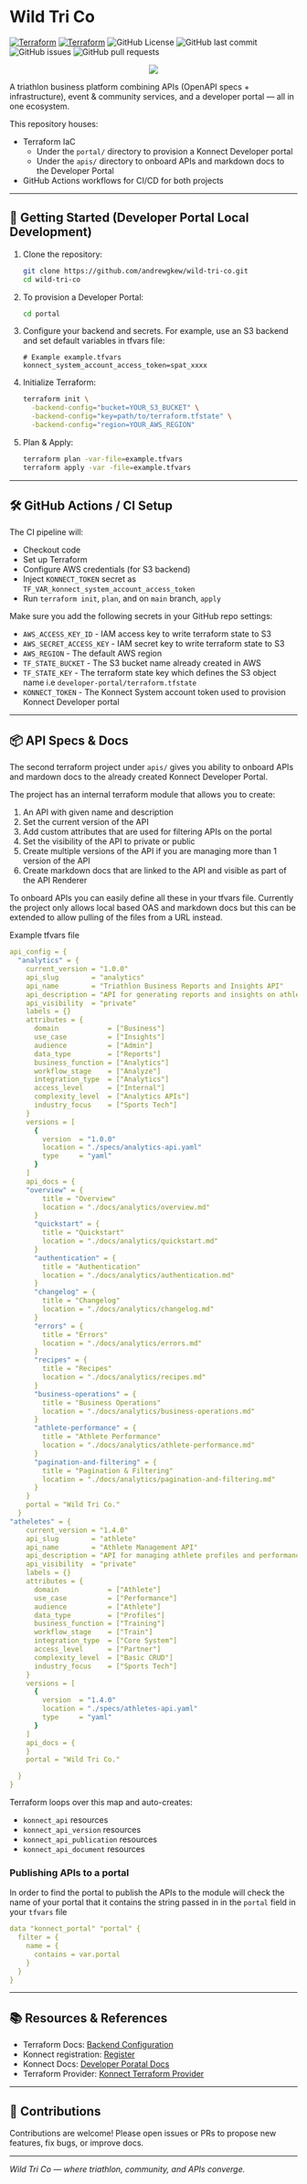 # Wild Tri Co

[![Terraform](https://github.com/andrewgkew/wild-tri-co/actions/workflows/deploy.yaml/badge.svg)](https://github.com/andrewgkew/wild-tri-co/actions/workflows/deploy.yaml)
[![Terraform](https://github.com/andrewgkew/wild-tri-co/actions/workflows/deploy-apis.yaml/badge.svg)](https://github.com/andrewgkew/wild-tri-co/actions/workflows/deploy-apis.yaml)
![GitHub License](https://img.shields.io/github/license/andrewgkew/wild-tri-co)
![GitHub last commit](https://img.shields.io/github/last-commit/andrewgkew/wild-tri-co)
![GitHub issues](https://img.shields.io/github/issues/andrewgkew/wild-tri-co)
![GitHub pull requests](https://img.shields.io/github/issues-pr/andrewgkew/wild-tri-co)

<p align="center" width="100%">
    <img src="assets/hero.svg">
</p>

A triathlon business platform combining APIs (OpenAPI specs + infrastructure), event & community services, and a developer portal — all in one ecosystem.

This repository houses:

- Terraform IaC
    - Under the `portal/` directory to provision a Konnect Developer portal
    - Under the `apis/` directory to onboard APIs and markdown docs to the Developer Portal
- GitHub Actions workflows for CI/CD for both projects

---

## 🚀 Getting Started (Developer Portal Local Development)

1. Clone the repository:

   ```bash
   git clone https://github.com/andrewgkew/wild-tri-co.git
   cd wild-tri-co
   ```

2. To provision a Developer Portal:

   ```bash
   cd portal
   ```

3. Configure your backend and secrets. For example, use an S3 backend and set default variables in tfvars file:

   ```hcl
   # Example example.tfvars
   konnect_system_account_access_token=spat_xxxx
   ```

4. Initialize Terraform:

   ```bash
   terraform init \
     -backend-config="bucket=YOUR_S3_BUCKET" \
     -backend-config="key=path/to/terraform.tfstate" \
     -backend-config="region=YOUR_AWS_REGION"
   ```

5. Plan & Apply:

   ```bash
   terraform plan -var-file=example.tfvars
   terraform apply -var -file=example.tfvars
   ```

---

## 🛠️ GitHub Actions / CI Setup

The CI pipeline will:

- Checkout code
- Set up Terraform
- Configure AWS credentials (for S3 backend)
- Inject `KONNECT_TOKEN` secret as `TF_VAR_konnect_system_account_access_token`
- Run `terraform init`, `plan`, and on `main` branch, `apply`

Make sure you add the following secrets in your GitHub repo settings:

- `AWS_ACCESS_KEY_ID` - IAM access key to write terraform state to S3
- `AWS_SECRET_ACCESS_KEY` - IAM secret key to write terraform state to S3
- `AWS_REGION` - The default AWS region
- `TF_STATE_BUCKET` - The S3 bucket name already created in AWS
- `TF_STATE_KEY` - The terraform state key which defines the S3 object name i.e `developer-portal/terraform.tfstate`
- `KONNECT_TOKEN` - The Konnect System account token used to provision Konnect Developer portal

---

## 📦 API Specs & Docs

The second terraform project under `apis/` gives you ability to onboard APIs and mardown docs to the already created Konnect Developer Portal.

The project has an internal terraform module that allows you to create:

1. An API with given name and description
2. Set the current version of the API
3. Add custom attributes that are used for filtering APIs on the portal
4. Set the visibility of the API to private or public
5. Create multiple versions of the API if you are managing more than 1 version of the API
6. Create markdown docs that are linked to the API and visible as part of the API Renderer

To onboard APIs you can easily define all these in your tfvars file. Currently the project only allows local based OAS and markdown docs
but this can be extended to allow pulling of the files from a URL instead.

Example tfvars file

```yaml
api_config = {
  "analytics" = {
    current_version = "1.0.0"
    api_slug        = "analytics"
    api_name        = "Triathlon Business Reports and Insights API"
    api_description = "API for generating reports and insights on athlete performance and business operations for a triathlon business."
    api_visibility  = "private"
    labels = {}
    attributes = {
      domain            = ["Business"]
      use_case          = ["Insights"]
      audience          = ["Admin"]
      data_type         = ["Reports"]
      business_function = ["Analytics"]
      workflow_stage    = ["Analyze"]
      integration_type  = ["Analytics"]
      access_level      = ["Internal"]
      complexity_level  = ["Analytics APIs"]
      industry_focus    = ["Sports Tech"]
    }
    versions = [
      {
        version  = "1.0.0"
        location = "./specs/analytics-api.yaml"
        type     = "yaml"
      }
    ]
    api_docs = {
    "overview" = {
        title = "Overview"
        location = "./docs/analytics/overview.md"
      }
      "quickstart" = {
        title = "Quickstart"
        location = "./docs/analytics/quickstart.md"
      }
      "authentication" = {
        title = "Authentication"
        location = "./docs/analytics/authentication.md"
      }
      "changelog" = {
        title = "Changelog"
        location = "./docs/analytics/changelog.md"
      }
      "errors" = {
        title = "Errors"
        location = "./docs/analytics/errors.md"
      }
      "recipes" = {
        title = "Recipes"
        location = "./docs/analytics/recipes.md"
      }
      "business-operations" = {
        title = "Business Operations"
        location = "./docs/analytics/business-operations.md"
      }
      "athlete-performance" = {
        title = "Athlete Performance"
        location = "./docs/analytics/athlete-performance.md"
      }
      "pagination-and-filtering" = {
        title = "Pagination & Filtering"
        location = "./docs/analytics/pagination-and-filtering.md"
      }
    }
    portal = "Wild Tri Co."
  }
"atheletes" = {
    current_version = "1.4.0"
    api_slug        = "athlete"
    api_name        = "Athlete Management API"
    api_description = "API for managing athlete profiles and performance data."
    api_visibility  = "private"
    labels = {}
    attributes = {
      domain            = ["Athlete"]
      use_case          = ["Performance"]
      audience          = ["Athlete"]
      data_type         = ["Profiles"]
      business_function = ["Training"]
      workflow_stage    = ["Train"]
      integration_type  = ["Core System"]
      access_level      = ["Partner"]
      complexity_level  = ["Basic CRUD"]
      industry_focus    = ["Sports Tech"]
    }
    versions = [
      {
        version  = "1.4.0"
        location = "./specs/athletes-api.yaml"
        type     = "yaml"
      }
    ]
    api_docs = {
    }
    portal = "Wild Tri Co."

  }
}
```

Terraform loops over this map and auto-creates:

- `konnect_api` resources
- `konnect_api_version` resources
- `konnect_api_publication` resources
- `konnect_api_document` resources

### Publishing APIs to a portal
In order to find the portal to publish the APIs to the module will check the name of your portal that it contains the string
passed in in the `portal` field in your `tfvars` file

```yaml
data "konnect_portal" "portal" {
  filter = {
    name = {
      contains = var.portal
    }
  }
}
```

---

## 📚 Resources & References

- Terraform Docs: [Backend Configuration](https://developer.hashicorp.com/terraform/language/settings/backends)
- Konnect registration: [Register](https://cloud.konghq.com/)
- Konnect Docs: [Developer Poratal Docs](https://developer.konghq.com/dev-portal/)
- Terraform Provider: [Konnect Terraform Provider](https://registry.terraform.io/providers/Kong/konnect/latest/docs)

---

## 🔖 Contributions

Contributions are welcome! Please open issues or PRs to propose new features, fix bugs, or improve docs.

---

*Wild Tri Co — where triathlon, community, and APIs converge.*  
